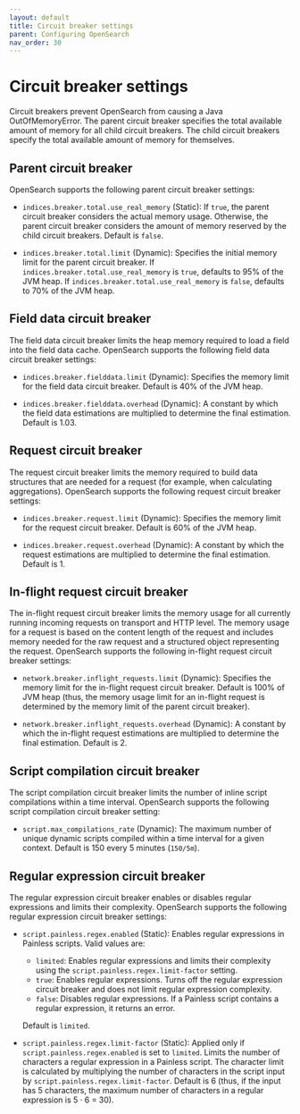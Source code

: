 ```yaml
---
layout: default
title: Circuit breaker settings
parent: Configuring OpenSearch
nav_order: 30
---
```


# Circuit breaker settings

Circuit breakers prevent OpenSearch from causing a Java OutOfMemoryError. The parent circuit breaker specifies the total available amount of memory for all child circuit breakers. The child circuit breakers specify the total available amount of memory for themselves.

## Parent circuit breaker

OpenSearch supports the following parent circuit breaker settings:

- `indices.breaker.total.use_real_memory` (Static): If `true`, the parent circuit breaker considers the actual memory usage. Otherwise, the parent circuit breaker considers the amount of memory reserved by the child circuit breakers. Default is `false`.

- `indices.breaker.total.limit` (Dynamic): Specifies the initial memory limit for the parent circuit breaker. If `indices.breaker.total.use_real_memory` is `true`, defaults to 95% of the JVM heap. If `indices.breaker.total.use_real_memory` is `false`, defaults to 70% of the JVM heap.

## Field data circuit breaker

The field data circuit breaker limits the heap memory required to load a field into the field data cache. OpenSearch supports the following field data circuit breaker settings:

- `indices.breaker.fielddata.limit` (Dynamic): Specifies the memory limit for the field data circuit breaker. Default is 40% of the JVM heap.

- `indices.breaker.fielddata.overhead` (Dynamic): A constant by which the field data estimations are multiplied to determine the final estimation. Default is 1.03.

## Request circuit breaker

The request circuit breaker limits the memory required to build data structures that are needed for a request (for example, when calculating aggregations). OpenSearch supports the following request circuit breaker settings:

- `indices.breaker.request.limit` (Dynamic): Specifies the memory limit for the request circuit breaker. Default is 60% of the JVM heap.

- `indices.breaker.request.overhead` (Dynamic): A constant by which the request estimations are multiplied to determine the final estimation. Default is 1.

## In-flight request circuit breaker

The in-flight request circuit breaker limits the memory usage for all currently running incoming requests on transport and HTTP level. The memory usage for a request is based on the content length of the request and includes memory needed for the raw request and a structured object representing the request. OpenSearch supports the following in-flight request circuit breaker settings:

- `network.breaker.inflight_requests.limit` (Dynamic): Specifies the memory limit for the in-flight request circuit breaker. Default is 100% of JVM heap (thus, the memory usage limit for an in-flight request is determined by the memory limit of the parent circuit breaker).

- `network.breaker.inflight_requests.overhead` (Dynamic): A constant by which the in-flight request estimations are multiplied to determine the final estimation. Default is 2.

## Script compilation circuit breaker

The script compilation circuit breaker limits the number of inline script compilations within a time interval. OpenSearch supports the following script compilation circuit breaker setting:

- `script.max_compilations_rate` (Dynamic): The maximum number of unique dynamic scripts compiled within a time interval for a given context. Default is 150 every 5 minutes (`150/5m`).

## Regular expression circuit breaker

The regular expression circuit breaker enables or disables regular expressions and limits their complexity. OpenSearch supports the following regular expression circuit breaker settings:

- `script.painless.regex.enabled` (Static): Enables regular expressions in Painless scripts. 
    Valid values are: 
    - `limited`: Enables regular expressions and limits their complexity using the `script.painless.regex.limit-factor` setting. 
    - `true`: Enables regular expressions. Turns off the regular expression circuit breaker and does not limit regular expression complexity. 
    - `false`: Disables regular expressions. If a Painless script contains a regular expression, it returns an error. 

    Default is `limited`.

- `script.painless.regex.limit-factor` (Static): Applied only if `script.painless.regex.enabled` is set to `limited`. Limits the number of characters a regular expression in a Painless script. The character limit is calculated by multiplying the number of characters in the script input by `script.painless.regex.limit-factor`. Default is 6 (thus, if the input has 5 characters, the maximum number of characters in a regular expression is 5 &middot; 6 = 30).
 